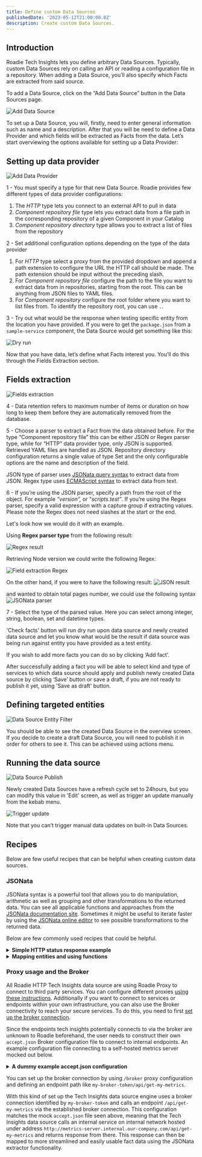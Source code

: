 ```yaml
---
title: Define custom Data Sources
publishedDate: '2023-05-12T21:00:00.0Z'
description: Create custom Data Sources.
---
```


## Introduction

Roadie Tech Insights lets you define arbitrary Data Sources. Typically, custom Data Sources rely on calling an API or reading a configuration file in a repository. When adding a Data Source, you’ll also specify which Facts are extracted from said source.

To add a Data Source, click on the “Add Data Source” button in the Data Sources page.

![Add Data Source](./data-sources-overview.png)

To set up a Data Source, you will, firstly, need to enter general information such as name and a description. After that you will be need to define a Data Provider and which fields will be extracted as Facts from the data. Let’s start overviewing the options available for setting up a Data Provider:

## Setting up data provider

![Add Data Provider](./data-provider-step.png)

1 - You must specify a type for that new Data Source. Roadie provides few different types of data provider configurations:
  1. The _HTTP_ type lets you connect to an external API to pull in data
  2. _Component repository file_ type lets you extract data from a file path in the corresponding repository of a given Component in your Catalog
  3. _Component repository directory_ type allows you to extract a list of files from the repository

2 - Set additional configuration options depending on the type of the data provider
  1. For _HTTP_ type select a proxy from the provided dropdown and append a path extension to configure the URL the HTTP call should be made. The path extension should be input without the preceding slash. 
  2. For _Component repository file_ configure the path to the file you want to extract data from in repositories, starting from the root. This can be anything from JSON files to YAML files.
  3. For _Component repository_ configure the root folder where you want to list files from. To identify the repository root, you can use `.`. 

3 - Try out what would be the response when testing specific entity from the location you have provided. If you were to get the `package.json` from a `sample-service` component, the Data Source would get something like this:

![Dry run](./dry-run-result.png)

Now that you have data, let’s define what Facts interest you. You’ll do this through the Fields Extraction section.

## Fields extraction

![Fields extraction](./field-extraction.png)

4 - Data retention refers to maximum number of items or duration on how long to keep them before they are automatically removed from the database.

5 - Choose a parser to extract a Fact from the data obtained before. For the type “Component repository file” this can be either JSON or Regex parser type, while for “HTTP” data provider type, only JSON is supported. Retrieved YAML files are handled as JSON. Repository directory configuration returns a single value of type Set and the only configurable options are the name and description of the field.  

JSON type of parser uses  [JSONata query syntax](https://jsonata.org/) to extract data from JSON. Regex type uses [ECMAScript syntax](https://developer.mozilla.org/en-US/docs/Web/JavaScript/Guide/Regular_Expressions) to extract data from text.

6 - If you’re using the JSON parser, specify a path from the root of the object. For example _“version”,_ or “_scripts.test”_. If you’re using the Regex parser, specify a valid expression with a capture group if extracting values. Please note the Regex does not need slashes at the start or the end.

Let's look how we would do it with an example. 

Using **Regex parser type** from the following result:

![Regex result](./dry-run-yaml-result.png)

Retrieving Node version we could write the following Regex:

![Field extraction Regex](./field-extraction-regex.png)

On the other hand, if you were to have the following result:
 ![JSON result](./json-result-type.png)
 
 and wanted to obtain total pages number, we could use the following syntax
 ![JSONata parser](./fact-parser-jsonata.png)


7 - Select the type of the parsed value.
Here you can select among integer, string, boolean, set and datetime types.

'Check facts' button will run dry run upon data source and newly created data source and let you know what would be the result if data source was being run against entity you have provided as a test entity.

If you wish to add more facts you can do so by clicking ‘Add fact’.

After successfully adding a fact you will be able to select kind and type of services to which data source should apply and publish newly created Data source by clicking ‘Save’ button or save a draft, if you are not ready to publish it yet, using 'Save as draft' button.

## Defining targeted entities

![Data Source Entity Filter](./data-source-entity-filter.png)

You should be able to see the created Data Source in the overview screen. If you decide to create a draft Data Source, you will need to publish it in order for others to see it. This can be achieved using actions menu. 


## Running the data source

![Data Source Publish](./publish-data-source.png)

 Newly created Data Sources have a refresh cycle set to 24hours, but you can modify this value in 'Edit' screen, as well as trigger an update manually from the kebab menu.

![Trigger update](./trigger-update.png)

Note that you can’t trigger manual data updates on built-in Data Sources.

## Recipes

Below are few useful recipes that can be helpful when creating custom data sources.

### JSONata

JSONata syntax is a powerful tool that allows you to do manipulation, arithmetic as well as grouping and other transformations to the returned data. You can see all applicable functions and approaches from the [JSONata documentation site](https://docs.jsonata.org/overview). Sometimes it might be useful to iterate faster by using the [JSONata online editor](https://try.jsonata.org/) to see possible transformations to the returned data.

Below are few commonly used recipes that could be helpful.



<details>
<summary><b> Simple HTTP status response example </b></summary>

API response:

```JSON
[
  {
    "id": 1483,
    "user_id": 2977,
    "title": "Stabilis minima turpe conqueror et.",
    "due_on": "2023-01-08T00:00:00.000+05:30",
    "status": "pending"
  },
  {
    "id": 1480,
    "user_id": 2973,
    "title": "Totam bonus quos avarus corrigo annus pecto unde.",
    "due_on": "2023-01-10T00:00:00.000+05:30",
    "status": "completed"
  },
  {
    "id": 1476,
    "user_id": 2968,
    "title": "Torqueo amoveo molestiae depromo adversus texo.",
    "due_on": "2022-12-26T00:00:00.000+05:30",
    "status": "pending"
  }
]
```

Specify a path from the root of the object. For example `[0].user_id`, or `[2].status`.
For complex queries you have the default JSONata functions available. For example for the above data set the following queries would be possible:

- Amount of items with status 'pending': `$count($[status = 'pending'])`
- Amount of items with status not 'pending': `$count($[state != 'pending'])`
- Title of an item that has a user with id 2973: `$[user_id = 2973].title`
- Title of an item that has an id from the entity annotation `tech-insights/random-id-annotation`: `$[id = '{{ metadata.annotations["tech-insights/random-id-annotation"] }}'].title`

</details>


<details>
<summary><b> Mapping entities and using functions</b></summary>

This one is using Tech Insights scorecard as a data source. It is calling the Roadie API using the `/roadie` proxy with an endpoint path `tech-insights/scorecards/entity-results/:scorecardId`.

API response:

```JSON
{
  "results": [
    {
      "entity": "component:default/my-nice-entity",
      "success": 5,
      "failing": 0
    },
    {
      "entity": "component:default/my-bad-entity",
      "success": 1,
      "failing": 4
    },
    {
      "entity": "component:default/my-failure",
      "success": 0,
      "failing": 5
    }
  ]
}
```

- The number of successful checks for entity: `results.$[entity = $lowercase('{{ kind }}:{{metadata.namespace}}/{{metadata.name}}')].success`
- The number of failing checks for entity: `results.$[entity = $lowercase('{{ kind }}:{{metadata.namespace}}/{{metadata.name}}')].failing`
- The percentage of successful checks: `results.$[entity = $lowercase('{{ kind }}:{{metadata.namespace}}/{{metadata.name}}')].success / (results.$[entity = $lowercase('{{ kind }}:{{metadata.namespace}}/{{metadata.name}}')].success + results.$[entity = $lowercase('{{ kind }}:{{metadata.namespace}}/{{metadata.name}}')].failing) * 100`

</details>


### Proxy usage and the Broker

All Roadie HTTP Tech Insights data source are using Roadie Proxy to connect to third party services. You can configure different proxies [using these instructions](/docs/custom-plugins/proxy/). Additionally if you want to connect to services or endpoints within your own infrastructure, you can also use the Broker connectivity to reach your secure services. To do this, you need to first [set up the broker connection](docs/integrations/broker/). 

Since the endpoints tech insights potentially connects to via the broker are unknown to Roadie beforehand, the user needs to construct their own `accept.json` Broker configuration file to connect to internal endpoints. An example configuration file connecting to a self-hosted metrics server mocked out below.

<details>
<summary><b> A dummy example accept.json configuration </b></summary>


```JSON
{
  "private": [
    {
      "//": "Return metrics from an internal tool",
      "method": "GET",
      "path": "/api/get-my-metrics",
      "origin": "http://metrics-server.internal.our-company.com",
      "auth": {
        "scheme": "bearer",
        "token": "${MY_METRICS_SERVICE_AUTH_TOKEN}"
      }
    }
  ],
  "public": [
    {
      "//": "Get broker connection status",
      "method": "GET",
      "path": "/healthcheck"
    }
  ]
}
```

Where the secret `MY_METRICS_SERVICE_AUTH_TOKEN` is defined by an environment value within the running broker service.

</details>

You can set up the broker connection by using `/broker` proxy configuration and defining an endpoint path like `my-broker-token/api/get-my-metrics`. 

With this kind of set up the Tech Insights data source engine uses a broker connection identified by `my-broker-token` and calls an endpoint `/api/get-my-metrics` via the established broker connection. This configuration matches the mock `accept.json` file seen above, meaning that the Tech Insights data source calls an internal service on internal network hosted under address `http://metrics-server.internal.our-company.com/api/get-my-metrics` and returns response from there. This response can then be mapped to more streamlined and easily usable fact data using the JSONata extractor functionality.  


